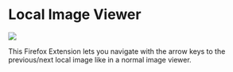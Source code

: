 # Local Image Viewer

<a href="https://nikolockenvitz.github.io/local-image-viewer/xpi/local_image_viewer-0.3-fx.xpi">
<img src="https://img.shields.io/badge/firefox-v0.3-FF7139?logo=mozilla-firefox" /></a>

This Firefox Extension lets you navigate with the arrow keys to the previous/next local image like in a normal image viewer.